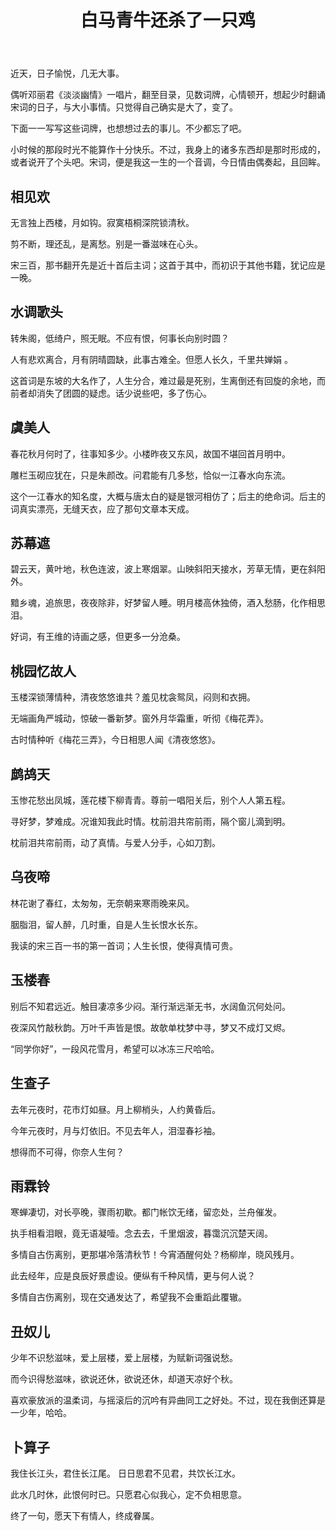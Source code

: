 ﻿---
layout: post
title: 白马青牛还杀了一只鸡
description: 好歌献给您，愿您留心底。
category: blog
---

近天，日子愉悦，几无大事。

偶听邓丽君《淡淡幽情》一唱片，翻至目录，见数词牌，心情顿开，想起少时翻诵宋词的日子，与大小事情。只觉得自己确实是大了，变了。

下面一一写写这些词牌，也想想过去的事儿。不少都忘了吧。

小时候的那段时光不能算作十分快乐。不过，我身上的诸多东西却是那时形成的，或者说开了个头吧。宋词，便是我这一生的一个音调，今日情由偶奏起，且回眸。




相见欢
--
无言独上西楼，月如钩。寂寞梧桐深院锁清秋。

剪不断，理还乱，是离愁。别是一番滋味在心头。

宋三百，那书翻开先是近十首后主词；这首于其中，而初识于其他书籍，犹记应是一晚。

水调歌头
--
转朱阁，低绮户，照无眠。不应有恨，何事长向别时圆？

人有悲欢离合，月有阴晴圆缺，此事古难全。但愿人长久，千里共婵娟 。

这首词是东坡的大名作了，人生分合，难过最是死别，生离倒还有回旋的余地，而前者却消失了团圆的疑虑。话少说些吧，多了伤心。

虞美人
--

春花秋月何时了，往事知多少。小楼昨夜又东风，故国不堪回首月明中。

雕栏玉砌应犹在，只是朱颜改。问君能有几多愁，恰似一江春水向东流。

这个一江春水的知名度，大概与唐太白的疑是银河相仿了；后主的绝命词。后主的词真实漂亮，无缝天衣，应了那句文章本天成。

苏幕遮
--
碧云天，黄叶地，秋色连波，波上寒烟翠。山映斜阳天接水，芳草无情，更在斜阳外。

黯乡魂，追旅思，夜夜除非，好梦留人睡。明月楼高休独倚，酒入愁肠，化作相思泪。

好词，有王维的诗画之感，但更多一分沧桑。

桃园忆故人
--

玉楼深锁薄情种，清夜悠悠谁共？羞见枕衾鸳凤，闷则和衣拥。

无端画角严城动，惊破一番新梦。窗外月华霜重，听彻《梅花弄》。

古时情种听《梅花三弄》，今日相思人闻《清夜悠悠》。

鹧鸪天
--
玉惨花愁出凤城，莲花楼下柳青青。尊前一唱阳关后，别个人人第五程。

寻好梦，梦难成。况谁知我此时情。枕前泪共帘前雨，隔个窗儿滴到明。

枕前泪共帘前雨，动了真情。与爱人分手，心如刀割。

乌夜啼
--
林花谢了春红，太匆匆，无奈朝来寒雨晚来风。

胭脂泪，留人醉，几时重，自是人生长恨水长东。

我读的宋三百一书的第一首词；人生长恨，使得真情可贵。

玉楼春
--
别后不知君远近。触目凄凉多少闷。渐行渐远渐无书，水阔鱼沉何处问。

夜深风竹敲秋韵。万叶千声皆是恨。故欹单枕梦中寻，梦又不成灯又烬。

“同学你好”，一段风花雪月，希望可以冰冻三尺哈哈。

生查子
--
去年元夜时，花市灯如昼。月上柳梢头，人约黄昏后。

今年元夜时，月与灯依旧。不见去年人，泪湿春衫袖。

想得而不可得，你奈人生何？

雨霖铃
--
寒蝉凄切，对长亭晚，骤雨初歇。都门帐饮无绪，留恋处，兰舟催发。

执手相看泪眼，竟无语凝噎。念去去，千里烟波，暮霭沉沉楚天阔。

多情自古伤离别，更那堪冷落清秋节！今宵酒醒何处？杨柳岸，晓风残月。

此去经年，应是良辰好景虚设。便纵有千种风情，更与何人说？

多情自古伤离别，现在交通发达了，希望我不会重蹈此覆辙。

丑奴儿
--
少年不识愁滋味，爱上层楼，爱上层楼，为赋新词强说愁。

而今识得愁滋味，欲说还休，欲说还休，却道天凉好个秋。

喜欢豪放派的温柔词，与摇滚后的沉吟有异曲同工之好处。不过，现在我倒还算是一少年，哈哈。

卜算子
--
我住长江头，君住长江尾。 日日思君不见君，共饮长江水。

此水几时休，此恨何时已。只愿君心似我心，定不负相思意。

终了一句，愿天下有情人，终成眷属。

